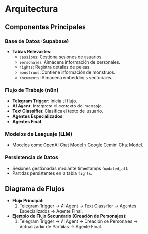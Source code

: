 # Arquitectura

## Componentes Principales

### Base de Datos (Supabase)
- **Tablas Relevantes**:
  - `sessions`: Gestiona sesiones de usuarios.
  - `personajes`: Almacena información de personajes.
  - `fights`: Registra detalles de peleas.
  - `monstruos`: Contiene información de monstruos.
  - `documents`: Almacena embeddings vectoriales.

### Flujo de Trabajo (n8n)
- **Telegram Trigger**: Inicia el flujo.
- **AI Agent**: Interpreta el contexto del mensaje.
- **Text Classifier**: Clasifica el texto del usuario.
- **Agentes Especializados**:
- **Agentes Final**


### Modelos de Lenguaje (LLM)
- Modelos como OpenAI Chat Model y Google Gemini Chat Model.

### Persistencia de Datos
- Sesiones gestionadas mediante timestamps (`updated_at`).
- Partidas persistentes en la tabla `fights`.

## Diagrama de Flujos
- **Flujo Principal**:
  1. Telegram Trigger → AI Agent → Text Classifier → Agentes Especializados → Agente Final.
- **Ejemplo de Flujo Secundario (Creación de Personajes)**:
  1. Telegram Trigger → AI Agent → Creación de Personajes → Actualizador de Partidas → Agente Final.